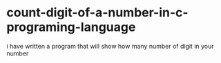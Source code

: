 # count-digit-of-a-number-in-c-programing-language
i have written a program that will show how many number of digit in your number
